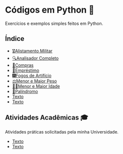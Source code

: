 # Códigos em Python 🐍

Exercícios e exemplos simples feitos em Python.

## Índice

- [🎖️Alistamento Militar](https://github.com/gabriel-alex279/Python/commit/3a12bfc90b186b5d120138e39ee298d54f09ea1e)
- [🔍Analisador Completo](https://github.com/gabriel-alex279/Python/commit/87b32feca0425a0d51145c19dd884a54913dbf81)
- [🛒Compras](https://github.com/gabriel-alex279/Python/commit/c2e4f4095bb4e3d93abb179c4641d6179b19a9b3)
- [💸Empréstimo](https://github.com/gabriel-alex279/Python/commit/d24ef785f86916696d2687481dd91fecc2388c56)
- [🎆Fogos de Artifício](https://github.com/gabriel-alex279/Python/commit/ac50a8c5f0cb1e308e86ebf44dc302502baca637)
- [⚖️Menor e Maior Peso](https://github.com/gabriel-alex279/Python/commit/4ea8cac11cb9e6a51b576e229d991bc5fae781be)
- [👶👴Menor e Maior Idade](https://github.com/gabriel-alex279/Python/commit/9ca953519258de66c6536a43b007fe33602bb44a)
- [🔄Palíndromo](https://github.com/gabriel-alex279/Python/commit/7818b519fb2222bf32ad086611a32d80d7e60ce3)
- [Texto]()
- [Texto]()

  
## Atividades Acadêmicas 🎓

Atividades práticas solicitadas pela minha Universidade.

- [Texto](link)
- [Texto](link)

